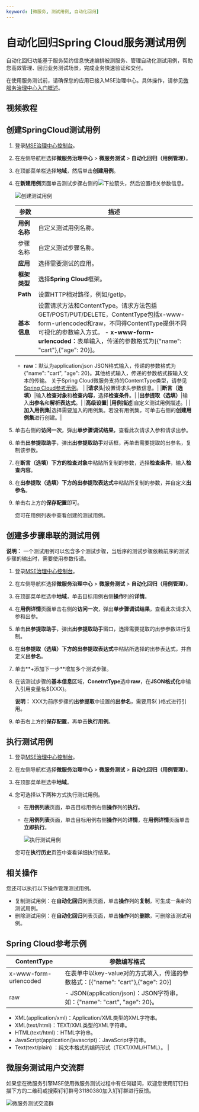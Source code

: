 ```yaml
---
keyword: [微服务, 测试用例, 自动化回归]
---
```


# 自动化回归Spring Cloud服务测试用例

自动化回归功能基于服务契约信息快速编排被测服务、管理自动化测试用例，帮助您高效管理、回归业务测试场景，完成业务快速验证和交付。

在使用服务测试前，请确保您的应用已接入MSE治理中心。具体操作，请参见[微服务治理中心入门概述]()。

## 视频教程



## 创建SpringCloud测试用例

1.  登录[MSE治理中心控制台](https://mse.console.aliyun.com/?spm=a2c4g.11186623.2.13.f90a6a60WiEx0N#/msc/home)。

2.  在左侧导航栏选择**微服务治理中心** \> **微服务测试** \> **自动化回归（用例管理）**。

3.  在顶部菜单栏选择**地域**，然后单击**创建用例**。

4.  在**新建用例**页面单击测试步骤右侧的![下拉箭头](https://static-aliyun-doc.oss-accelerate.aliyuncs.com/assets/img/zh-CN/0389155061/p182521.png)，然后设置相关参数信息。

    ![创建测试用例](https://static-aliyun-doc.oss-accelerate.aliyuncs.com/assets/img/zh-CN/0389155061/p182525.png)

    |参数|描述|
    |--|--|
    |**用例名称**|自定义测试用例名称。|
    |步骤名称|自定义测试步骤名称。|
    |**应用**|选择需要测试的应用。|
    |**框架类型**|选择**Spring Cloud**框架。|
    |**Path**|设置HTTP相对路径，例如/getIp。|
    |**基本信息**|设置请求方法和ContentType。请求方法包括GET/POST/PUT/DELETE，ContentType包括x-www-form-urlencoded和raw，不同得ContentType提供不同可视化的参数输入方式。    -   **x-www-form-urlencoded**：表单输入，传递的参数格式为\[\{"name": "cart"\},\{"age": 20\}\]。
    -   **raw**：默认为application/json JSON格式输入，传递的参数格式为\{"name": "cart", "age": 20\}。其他格式输入，传递的参数格式按输入文本的传输。
关于Spring Cloud微服务支持的ContentType类型，请参见[Spring Cloud参考示例](#section_c62_dw0_rds)。 |
    |**请求头**|设置请求头参数信息。|
    |**断言（选填）**|输入**检查对象**和**检查内容**，选择**检查条件**。|
    |**出参提取（选填）**|输入**出参名**和**解析表达式**。|
    |**高级设置**|
    |**用例描述**|自定义测试用例描述。|
    |**加入用例集**|选择需要加入的用例集。若没有用例集，可单击右侧的**创建用例集**进行创建。|

5.  单击右侧的**访问一次**，弹出**单步骤调试结果**，查看此次请求入参和请求出参。

6.  单击**出参提取助手**，弹出**出参提取助手**对话框，再单击需要提取的出参名，复制该参数。

7.  在**断言（选填）**下方的**检查对象**中粘贴所复制的参数，选择**检查条件**，输入**检查内容**。

8.  在**出参提取（选填）**下方的**出参提取表达式**中粘贴所复制的参数，并自定义**出参名**。

9.  单击右上方的**保存配置**即可。

    您可在用例列表中查看创建的测试用例。


## 创建多步骤串联的测试用例

**说明：** 一个测试用例可以包含多个测试步骤，当后序的测试步骤依赖前序的测试步骤的输出时，需要使用参数传递。

1.  登录[MSE治理中心控制台](https://mse.console.aliyun.com/?spm=a2c4g.11186623.2.13.f90a6a60WiEx0N#/msc/home)。

2.  在左侧导航栏选择**微服务治理中心** \> **微服务测试** \> **自动化回归（用例管理）**。

3.  在顶部菜单栏选中**地域**，单击目标用例右侧**操作**列的**详情**。

4.  在**用例详情**页面单击右侧的**访问一次**，弹出**单步骤调试结果**，查看此次请求入参和出参。

5.  单击**出参提取助手**，弹出**出参提取助手**窗口，选择需要提取的出参参数进行复制。

6.  在**出参提取（选填）**下方的**出参提取表达式**中粘贴所选择的出参表达式，并自定义**出参名**。

7.  单击**+添加下一步**增加多个测试步骤。

8.  在该测试步骤的**基本信息**区域，**ConetntType**选中**raw**，在**JSON格式化**中输入引用变量名$\{XXX\}。

    **说明：** XXX为前序步骤的**出参提取**中设置的**出参名**，需要用$\{ \}格式进行引用。

9.  单击右上方的**保存配置**，再单击**执行用例**。


## 执行测试用例

1.  登录[MSE治理中心控制台](https://mse.console.aliyun.com/?spm=a2c4g.11186623.2.13.f90a6a60WiEx0N#/msc/home)。

2.  在左侧导航栏选择**微服务治理中心** \> **微服务测试** \> **自动化回归（用例管理）**。

3.  在顶部菜单栏选中**地域**。

4.  您可选择以下两种方式执行测试用例。

    -   在**用例列表**页面，单击目标用例右侧**操作**列的**执行**。
    -   在**用例列表**页面，单击目标用例右侧**操作**列的**详情**，在**用例详情**页面单击**立即执行**。

        ![执行测试用例](https://static-aliyun-doc.oss-accelerate.aliyuncs.com/assets/img/zh-CN/0389155061/p182563.png)

    您可在**执行历史**页签中查看详细执行结果。


## 相关操作

您还可以执行以下操作管理测试用例。

-   复制测试用例：在**自动化回归**列表页面，单击**操作**列的**复制**，可生成一条新的测试用例。
-   删除测试用例：在**自动化回归**列表页面，单击**操作**列的**删除**，可删除该测试用例。

## Spring Cloud参考示例

|ContentType|参数编写格式|
|-----------|------|
|x-www-form-urlencoded|在表单中以key-value对的方式填入，传递的参数格式：\[\{"name": "cart"\},\{"age": 20\}\]|
|raw|-   JSON\(application/json\)：JSON字符串，如：\{"name": "cart", "age": 20\}。
-   XML\(application/xml\)：Application/XML类型的XML字符串。
-   XML\(text/html\)：TEXT/XML类型的XML字符串。
-   HTML\(text/html\)：HTML字符串。
-   JavaScript\(application/javascript\)：JavaScript字符串。
-   Text\(text/plain\) ：纯文本格式的编码形式（TEXT/XML/HTML）。 |

## 微服务测试用户交流群

如果您在微服务引擎MSE使用微服务测试过程中有任何疑问，欢迎您使用钉钉扫描下方的二维码或搜索钉钉群号31180380加入钉钉群进行反馈。

![微服务测试交流群](https://static-aliyun-doc.oss-accelerate.aliyuncs.com/assets/img/zh-CN/9780389061/p181621.png)

